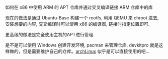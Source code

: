 


如何在 x86 中使用 ARM 的 APT 仓库并通过交叉编译链接 ARM 仓库中的库

现在的做法是通过 Ubuntu-Base 构建一个 rootfs, 利用 QEMU 来 chroot 进去, 安装想要的内容, 交叉编译时可以使用 x86 的编译器, 链接时指定位置即可.

更高级的做法是完全使用主机的APT进行管理.

是不是可以使用 Windows 创建开发环境, pacman 来管理仓库, devkitpro 就是这样做的，但是需要维护自己的仓库。[archLinux](https://archlinuxarm.org/packages) 似乎是可以直接使用的吧...


